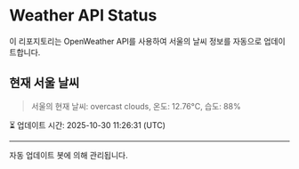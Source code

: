 
# Weather API Status

이 리포지토리는 OpenWeather API를 사용하여 서울의 날씨 정보를 자동으로 업데이트합니다.

## 현재 서울 날씨
> 서울의 현재 날씨: overcast clouds, 온도: 12.76°C, 습도: 88%

⏳ 업데이트 시간: 2025-10-30 11:26:31 (UTC)

---
자동 업데이트 봇에 의해 관리됩니다.
